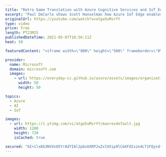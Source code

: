 ```yaml
---
title: "Retro Game Translation with Azure Cognitive Services and IoT Edge | Azure Friday"
excerpt: "Paul DeCarlo shows Scott Hanselman how Azure IoT Edge enables you to deploy cloud intelligence locally on edge devices.  By moving certain workloads to the edge of your network, your devices spend less time communicating with the cloud, can react more quickly to local changes, and operate reliably even"
originalUrl: https://youtube.com/watch?v=atga5uMsrYY
type: video
price: Free
length: PT23M2S
publishedDateTime: 2021-05-07T16:56:11Z
heat: 50

featuredContent: "<iframe width=\"800\" height=\"500\" frameborder=\"0\" src=\"https://www.youtube.com/embed/atga5uMsrYY\" allow=\"accelerometer; autoplay; encrypted-media; gyroscope; picture-in-picture\" allowfullscreen></iframe>"

provider:
  name: Microsoft
  domain: microsoft.com
  images:
    - url: https://everyday-cc.github.io/azure/assets/images/organizations/microsoft.com-50x50.jpg
      width: 50
      height: 50

topics:
  - Azure
  - AI
  - IoT

images:
  - url: https://i.ytimg.com/vi/atga5uMsrYY/maxresdefault.jpg
    width: 1280
    height: 720
    isCached: true

secured: "bI+ilx6b3NVXnO5YrAdYIAl2pbuUXRPJu2xlUXip9lCmXFdIxze4LT1FQysd+Hu6jZ4vUClIHEaH7LsqYlTrFqY6eZW+plfA8fkBhtWrICg/1dytgYLQV51fug/c7hW1SjwCdevG1D4ZFwGXhTw4X5JpC7/heuM8CKBz/3ZqQ3HQdwz/KtU436VVtgzNsIv5n1dV+qFZqHel0FX4/3aN4HYv036cnZSHrX3QgJUN5ivo1KrGGrET0XaEvFVoxZ+zKUhDEn1uvIvYQAuiqCic4KQSKy/JH9xwDqqhJ8LgzsJMP6AYap925OsJDOKMEeRV8ARCVYGXnxaugxU6RebMiJg2m4mhnzwH1An9r2im0FkbuNluAST7TK/hfYw6+xc9DjlpJlhoJ36RQv6SVJgCfASuBkx/qhSixBMqIlES3No=;NPVysFkWmCHsoUi12wYSWw=="
---
```


